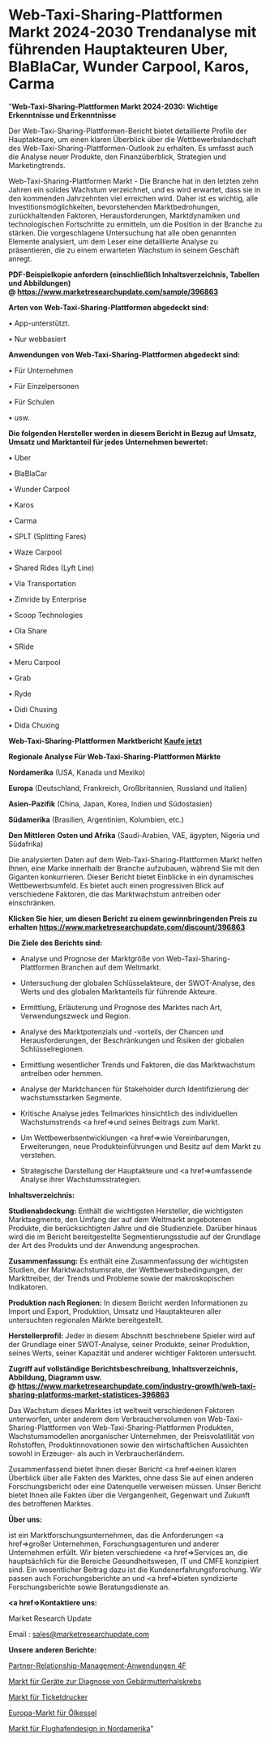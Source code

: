 # Web-Taxi-Sharing-Plattformen Markt 2024-2030 Trendanalyse mit führenden Hauptakteuren Uber, BlaBlaCar, Wunder Carpool, Karos, Carma

"<strong>Web-Taxi-Sharing-Plattformen Markt 2024-2030: Wichtige Erkenntnisse und Erkenntnisse</strong>

Der Web-Taxi-Sharing-Plattformen-Bericht bietet detaillierte Profile der Hauptakteure, um einen klaren Überblick über die Wettbewerbslandschaft des Web-Taxi-Sharing-Plattformen-Outlook zu erhalten. Es umfasst auch die Analyse neuer Produkte, den Finanzüberblick, Strategien und Marketingtrends.

Web-Taxi-Sharing-Plattformen Markt - Die Branche hat in den letzten zehn Jahren ein solides Wachstum verzeichnet, und es wird erwartet, dass sie in den kommenden Jahrzehnten viel erreichen wird. Daher ist es wichtig, alle Investitionsmöglichkeiten, bevorstehenden Marktbedrohungen, zurückhaltenden Faktoren, Herausforderungen, Marktdynamiken und technologischen Fortschritte zu ermitteln, um die Position in der Branche zu stärken. Die vorgeschlagene Untersuchung hat alle oben genannten Elemente analysiert, um dem Leser eine detaillierte Analyse zu präsentieren, die zu einem erwarteten Wachstum in seinem Geschäft anregt.

<strong><b>PDF-Beispielkopie anfordern (einschließlich Inhaltsverzeichnis, Tabellen und Abbildungen) @ </b></strong><strong><a href=https://www.marketresearchupdate.com/sample/396863><strong>https://www.marketresearchupdate.com/sample/396863</u></a></strong></strong>

<strong>Arten von Web-Taxi-Sharing-Plattformen abgedeckt sind:</strong>

• App-unterstützt.

• Nur webbasiert

<strong>Anwendungen von Web-Taxi-Sharing-Plattformen abgedeckt sind:</strong>

• Für Unternehmen

• Für Einzelpersonen

• Für Schulen

• usw.

<strong>Die folgenden Hersteller werden in diesem Bericht in Bezug auf Umsatz, Umsatz und Marktanteil für jedes Unternehmen bewertet:</strong>

• Uber

• BlaBlaCar

• Wunder Carpool

• Karos

• Carma

• SPLT (Splitting Fares)

• Waze Carpool

• Shared Rides (Lyft Line)

• Via Transportation

• Zimride by Enterprise

• Scoop Technologies

• Ola Share

• SRide

• Meru Carpool

• Grab

• Ryde

• Didi Chuxing

• Dida Chuxing

<strong>Web-Taxi-Sharing-Plattformen Marktbericht <a href=https://www.marketresearchupdate.com/buynow/396863>Kaufe jetzt</a></strong>

<strong>Regionale Analyse Für Web-Taxi-Sharing-Plattformen Märkte</strong>

<strong>Nordamerika</strong> (USA, Kanada und Mexiko)

<strong>Europa</strong> (Deutschland, Frankreich, Großbritannien, Russland und Italien)

<strong>Asien-Pazifik</strong> (China, Japan, Korea, Indien und Südostasien)

<strong>Südamerika</strong> (Brasilien, Argentinien, Kolumbien, etc.)

<strong>Den Mittleren</strong> <strong>Osten und Afrika</strong> (Saudi-Arabien, VAE, ägypten, Nigeria und Südafrika)

Die analysierten Daten auf dem Web-Taxi-Sharing-Plattformen Markt helfen Ihnen, eine Marke innerhalb der Branche aufzubauen, während Sie mit den Giganten konkurrieren. Dieser Bericht bietet Einblicke in ein dynamisches Wettbewerbsumfeld. Es bietet auch einen progressiven Blick auf verschiedene Faktoren, die das Marktwachstum antreiben oder einschränken.

<strong>Klicken Sie hier, um diesen Bericht zu einem gewinnbringenden Preis zu erhalten
</strong><strong><a href=https://www.marketresearchupdate.com/discount/396863>https://www.marketresearchupdate.com/discount/396863</b></u></strong></a>

<strong>Die Ziele des Berichts sind:</strong>

- Analyse und Prognose der Marktgröße von Web-Taxi-Sharing-Plattformen Branchen auf dem Weltmarkt.

- Untersuchung der globalen Schlüsselakteure, der SWOT-Analyse, des Werts und des globalen Marktanteils für führende Akteure.

- Ermittlung, Erläuterung und Prognose des Marktes nach Art, Verwendungszweck und Region.

- Analyse des Marktpotenzials und -vorteils, der Chancen und Herausforderungen, der Beschränkungen und Risiken der globalen Schlüsselregionen.

- Ermittlung wesentlicher Trends und Faktoren, die das Marktwachstum antreiben oder hemmen.

- Analyse der Marktchancen für Stakeholder durch Identifizierung der wachstumsstarken Segmente.

- Kritische Analyse jedes Teilmarktes hinsichtlich des individuellen Wachstumstrends <a href=>und</a> seines Beitrags zum Markt.

- Um Wettbewerbsentwicklungen <a href=>wie</a> Vereinbarungen, Erweiterungen, neue Produkteinführungen und Besitz auf dem Markt zu verstehen.

- Strategische Darstellung der Hauptakteure und <a href=>umfas</a>sende Analyse ihrer Wachstumsstrategien.

<strong>Inhaltsverzeichnis:</strong>

<strong>Studienabdeckung:</strong> Enthält die wichtigsten Hersteller, die wichtigsten Marktsegmente, den Umfang der auf dem Weltmarkt angebotenen Produkte, die berücksichtigten Jahre und die Studienziele. Darüber hinaus wird die im Bericht bereitgestellte Segmentierungsstudie auf der Grundlage der Art des Produkts und der Anwendung angesprochen.

<strong>Zusammenfassung:</strong> Es enthält eine Zusammenfassung der wichtigsten Studien, der Marktwachstumsrate, der Wettbewerbsbedingungen, der Markttreiber, der Trends und Probleme sowie der makroskopischen Indikatoren.

<strong>Produktion nach Regionen:</strong> In diesem Bericht werden Informationen zu Import und Export, Produktion, Umsatz und Hauptakteuren aller untersuchten regionalen Märkte bereitgestellt.

<strong>Herstellerprofil:</strong> Jeder in diesem Abschnitt beschriebene Spieler wird auf der Grundlage einer SWOT-Analyse, seiner Produkte, seiner Produktion, seines Werts, seiner Kapazität und anderer wichtiger Faktoren untersucht.

<strong><b>Zugriff auf vollständige Berichtsbeschreibung, Inhaltsverzeichnis, Abbildung, Diagramm usw. @ </b></strong><strong><a href=https://www.marketresearchupdate.com/industry-growth/web-taxi-sharing-platforms-market-statistices-396863>https://www.marketresearchupdate.com/industry-growth/web-taxi-sharing-platforms-market-statistices-396863</a></strong>

Das Wachstum dieses Marktes ist weltweit verschiedenen Faktoren unterworfen, unter anderem dem Verbrauchervolumen von Web-Taxi-Sharing-Plattformen von Web-Taxi-Sharing-Plattformen Produkten, Wachstumsmodellen anorganischer Unternehmen, der Preisvolatilität von Rohstoffen, Produktinnovationen sowie den wirtschaftlichen Aussichten sowohl in Erzeuger- als auch in Verbraucherländern.

Zusammenfassend bietet Ihnen dieser Bericht <a href=>einen</a> klaren Überblick über alle Fakten des Marktes, ohne dass Sie auf einen anderen Forschungsbericht oder eine Datenquelle verweisen müssen. Unser Bericht bietet Ihnen alle Fakten über die Vergangenheit, Gegenwart und Zukunft des betroffenen Marktes.

<strong>Über uns:</strong>

 ist ein Marktforschungsunternehmen, das die Anforderungen <a href=>großer</a> Unternehmen, Forschungsagenturen und anderer Unternehmen erfüllt. Wir bieten verschiedene <a href=>Services</a> an, die hauptsächlich für die Bereiche Gesundheitswesen, IT und CMFE konzipiert sind. Ein wesentlicher Beitrag dazu ist die Kundenerfahrungsforschung. Wir passen auch Forschungsberichte an und <a href=>bieten</a> syndizierte Forschungsberichte sowie Beratungsdienste an.

<strong><a href=>Kontaktiere uns:</a></strong>

Market Research Update

Email : sales@marketresearchupdate.com

<strong>Unsere anderen Berichte:</strong>

<a href=https://www.linkedin.com/pulse/partner-relationship-management-applications-4f>Partner-Relationship-Management-Anwendungen 4F</a>

<a href=https://www.linkedin.com/pulse/cervical-cancer-diagnostic-testing-devices-market-1f>Markt für Geräte zur Diagnose von Gebärmutterhalskrebs</a>

<a href=https://www.linkedin.com/pulse/ticket-printers-market-size-industry-growth>Markt für Ticketdrucker</a>

<a href=https://www.linkedin.com/pulse/europe-oil-boilers-market-2023-2030-growth-opportunity>Europa-Markt für Ölkessel</a>

<a href=https://www.linkedin.com/pulse/north-america-airport-design-market-size-analysis-xswqf/>Markt für Flughafendesign in Nordamerika</a>"

